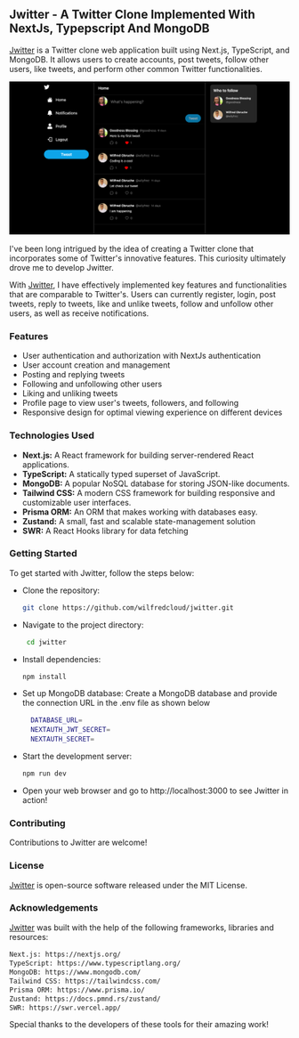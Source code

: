 ## Jwitter - A Twitter Clone Implemented With NextJs, Typepscript And MongoDB

[Jwitter](https://jwitter-nine.vercel.app/) is a Twitter clone web application built using Next.js, TypeScript, and MongoDB. It allows users to create accounts, post tweets, follow other users, like tweets, and perform other common Twitter functionalities.

![Jwitter Preview](public/images/app-preview.png)

I've been long intrigued by the idea of creating a Twitter clone that incorporates some of Twitter's innovative features. This curiosity ultimately drove me to develop Jwitter.

With [Jwitter](https://jwitter-nine.vercel.app/), I have effectively implemented key features and functionalities that are comparable to Twitter's. Users can currently register, login, post tweets, reply to tweets, like and unlike tweets, follow and unfollow other users, as well as receive notifications.

### Features

- User authentication and authorization with NextJs authentication
- User account creation and management
- Posting and replying tweets
- Following and unfollowing other users
- Liking and unliking tweets
- Profile page to view user's tweets, followers, and following
- Responsive design for optimal viewing experience on different devices

### Technologies Used

- **Next.js:** A React framework for building server-rendered React applications.
- **TypeScript:** A statically typed superset of JavaScript.
- **MongoDB:** A popular NoSQL database for storing JSON-like documents.
- **Tailwind CSS:** A modern CSS framework for building responsive and customizable user interfaces.
- **Prisma ORM:** An ORM that makes working with databases easy.
- **Zustand:** A small, fast and scalable state-management solution
- **SWR:** A React Hooks library for data fetching

### Getting Started

To get started with Jwitter, follow the steps below:

- Clone the repository:
  ```sh
  git clone https://github.com/wilfredcloud/jwitter.git
  ```
- Navigate to the project directory:
  ```sh
   cd jwitter
  ```
- Install dependencies:
  ```sh
  npm install
  ```
- Set up MongoDB database: Create a MongoDB database and provide the connection URL in the .env file as shown below
  ```sh
    DATABASE_URL=
    NEXTAUTH_JWT_SECRET=
    NEXTAUTH_SECRET=
  ```
- Start the development server:
  ```sh
  npm run dev
  ```
- Open your web browser and go to http://localhost:3000 to see Jwitter in action!

### Contributing

Contributions to Jwitter are welcome!

### License

[Jwitter](https://jwitter-nine.vercel.app/) is open-source software released under the MIT License.

### Acknowledgements

[Jwitter](https://jwitter-nine.vercel.app/) was built with the help of the following frameworks, libraries and resources:

    Next.js: https://nextjs.org/
    TypeScript: https://www.typescriptlang.org/
    MongoDB: https://www.mongodb.com/
    Tailwind CSS: https://tailwindcss.com/
    Prisma ORM: https://www.prisma.io/
    Zustand: https://docs.pmnd.rs/zustand/
    SWR: https://swr.vercel.app/

Special thanks to the developers of these tools for their amazing work!

